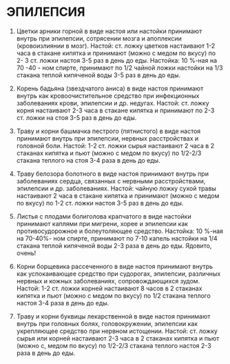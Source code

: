 # ЭПИЛЕПСИЯ

1. Цветки арники горной в виде настоя или настойки принимают внутрь при
эпилепсии, сотрясении мозга и апоплексии (кровоизлиянии в мозг). Настой:
ст. ложку цветков настаивают 1-2 часа в стакане кипятка и принимают
(можно с медом по вкусу) по 2- 3 ст. ложки настоя 3-5 раз в день до еды.
Настойка: 10 %-ная на 70 -40 - ном спирте, принимают по 1/2 чайной ложки
настойки на 1/3 стакана теплой кипяченой воды 3-5 раз в день до еды.  
  
2. Корень бадьяна (звездчатого аниса) в виде настоя принимают внутрь как
кровоочистительное средство при инфекционных заболеваниях крови,
эпилепсии и др. недугах. Настой: ст. ложку корня настаивают 2-3 часа в
стакане кипятка и принимают по 2-3 ст. ложки на стоя 3-5 раз в день до
еды.  
  
3. Траву и корни башмачка пестрого (пятнистого) в виде настоя принимают
внутрь при эпилепсии, нервных расстройствах и головной боли. Настой: 1-2
ст. ложки сырья настаивают 2 часа в 2 стаканах кипятка и пьют (можно с
медом по вкусу) по 1/2-2/3 стакана теплого на стоя 3-4 раза в день до
еды.  
  
4. Траву белозора болотного в виде настоя принимают внутрь при
заболеваниях сердца, связанных с нервными расстройствами, эпилепсии и
др. заболеваниях. Настой: чайную ложку сухой травы настаивают 2 часа в
стакане кипятка и принимают (можно с медом по вкусу) по 1-2 ст. ложки
настоя 3-5 раз в день до еды.  
  
5. Листья с плодами болиголова крапчатого в виде настойки принимают
каплями при мигрени, хорее и эпилепсии как противосудорожное и
болеутоляющее средство. Настойка: 10 %-ная на 70-40%- ном спирте,
принимают по 7-10 капель настойки на 1/4 стакана теплой кипяченой воды
2-3 раза в день до еды. Ядовито, очень!  
  
6. Корни борщевика рассеченного в виде настоя принимают внутрь как
успокаивающее средство при судорогах, эпилепсии, различных нервных и
кожных заболеваниях, сопровождающихся зудом. Настой: 1-2 ст. ложки
корней настаивают 8 часов в 2 стаканах кипятка и пьют (можно с медом по
вкусу) по 1/2 стакана теплого настоя 3-4 раза в день до еды.  
  
7. Траву и корни буквицы лекарственной в виде настоя принимают внутрь
при головных болях, головокружении, эпилепсии как укрепляющее средство
при нервном истощении. Настой: ст. ложку сырья или корней настаивают 2-3
часа в 2 стаканах кипятка и пьют (можно с, медом по вкусу) по 1/2-2/3
стакана теплого настоя 2-3 раза в день до еды.
